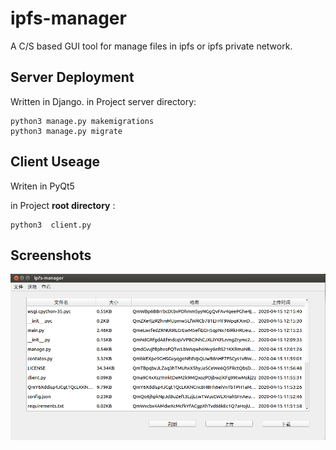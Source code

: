 # ipfs-manager
A C/S based GUI tool for manage files in ipfs or ipfs private network.

## Server Deployment

Written in Django.
in Project server directory:
```shell
python3 manage.py makemigrations
python3 manage.py migrate
```

## Client Useage

Writen in PyQt5

in Project **root directory** :
```shell
python3  client.py
```
 
## Screenshots

![](https://github.com/lockecole111/ipfs-manager/blob/master/images/screenshot.png)

